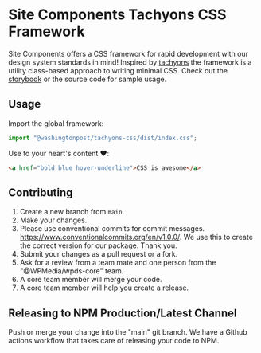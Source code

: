 # Site Components Tachyons CSS Framework

Site Components offers a CSS framework for rapid development with our design system standards in mind! Inspired by [tachyons](https://tachyons.io/) the framework is a utility class-based approach to writing minimal CSS. Check out the [storybook](https://site-components.now.washingtonpost.com) or the source code for sample usage.

## Usage

Import the global framework:

```jsx
import "@washingtonpost/tachyons-css/dist/index.css";
```

Use to your heart's content ❤️:

```html
<a href="bold blue hover-underline">CSS is awesome</a>
```

## Contributing

1. Create a new branch from `main`.
1. Make your changes.
1. Please use conventional commits for commit messages. https://www.conventionalcommits.org/en/v1.0.0/. We use this to create the correct version for our package. Thank you.
1. Submit your changes as a pull request or a fork.
1. Ask for a review from a team mate and one person from the "@WPMedia/wpds-core" team.
1. A core team member will merge your code.
1. A core team member will help you create a release.

## Releasing to NPM Production/Latest Channel

Push or merge your change into the "main" git branch. We have a Github actions workflow that takes care of releasing your code to NPM.
